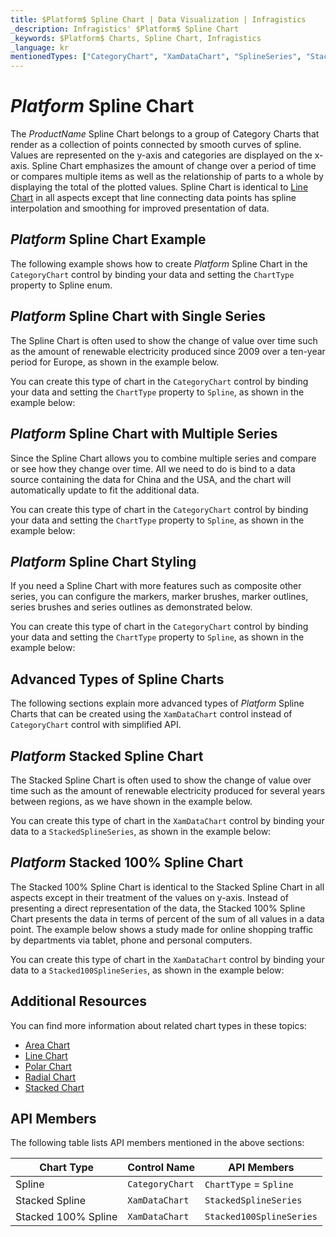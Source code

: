 ```yaml
---
title: $Platform$ Spline Chart | Data Visualization | Infragistics
_description: Infragistics' $Platform$ Spline Chart
_keywords: $Platform$ Charts, Spline Chart, Infragistics
_language: kr
mentionedTypes: ["CategoryChart", "XamDataChart", "SplineSeries", "StackedSplineSeries", "Stacked100SplineSeries"]
---
```

# $Platform$ Spline Chart

The $ProductName$ Spline Chart belongs to a group of Category Charts that render as a collection of points connected by smooth curves of spline. Values are represented on the y-axis and categories are displayed on the x-axis. Spline Chart emphasizes the amount of change over a period of time or compares multiple items as well as the relationship of parts to a whole by displaying the total of the plotted values. Spline Chart is identical to [Line Chart](line-chart.md) in all aspects except that line connecting data points has spline interpolation and smoothing for improved presentation of data.

## $Platform$ Spline Chart Example

The following example shows how to create $Platform$ Spline Chart in the `CategoryChart` control by binding your data and setting the `ChartType` property to Spline enum.

<code-view style="height: 600px"
           data-demos-base-url="{environment:dvDemosBaseUrl}"
           iframe-src="{environment:dvDemosBaseUrl}/charts/category-chart-spline-multiple-sources"
           github-src="charts/category-chart/spline-multiple-sources"
           alt="$Platform$ Spline Chart Multiple Sources" >
</code-view>

<div class="divider--half"></div>

## $Platform$ Spline Chart with Single Series

The Spline Chart is often used to show the change of value over time such as the amount of renewable electricity produced since 2009 over a ten-year period for Europe, as shown in the example below.

You can create this type of chart in the `CategoryChart` control by binding your data and setting the `ChartType` property to `Spline`, as shown in the example below:

<code-view style="height: 600px"
           data-demos-base-url="{environment:dvDemosBaseUrl}"
           iframe-src="{environment:dvDemosBaseUrl}/charts/category-chart-spline-single-source"
           github-src="charts/category-chart/spline-single-source"
           alt="$Platform$ Spline Chart with Single Source" >
</code-view>

<div class="divider--half"></div>

## $Platform$ Spline Chart with Multiple Series

Since the Spline Chart allows you to combine multiple series and compare or see how they change over time. All we need to do is bind to a data source containing the data for China and the USA, and the chart will automatically update to fit the additional data.

You can create this type of chart in the `CategoryChart` control by binding your data and setting the `ChartType` property to `Spline`, as shown in the example below:

<code-view style="height: 600px"
           data-demos-base-url="{environment:dvDemosBaseUrl}"
           iframe-src="{environment:dvDemosBaseUrl}/charts/category-chart-spline-multiple-sources"
           github-src="charts/category-chart/spline-multiple-sources"
           alt="$Platform$ Spline Chart with Multiple Sources" >
</code-view>

<div class="divider--half"></div>

## $Platform$ Spline Chart Styling

If you need a Spline Chart with more features such as composite other series, you can configure the markers, marker brushes, marker outlines, series brushes and series outlines as demonstrated below.

You can create this type of chart in the `CategoryChart` control by binding your data and setting the `ChartType` property to `Spline`, as shown in the example below:

<code-view style="height: 600px"
           data-demos-base-url="{environment:dvDemosBaseUrl}"
           iframe-src="{environment:dvDemosBaseUrl}/charts/category-chart-spline-styling"
           github-src="charts/category-chart/spline-styling"
           alt="$Platform$ Spline Chart Styling" >
</code-view>

<div class="divider--half"></div>

## Advanced Types of Spline Charts

The following sections explain more advanced types of $Platform$ Spline Charts that can be created using the `XamDataChart` control instead of `CategoryChart` control with simplified API.

## $Platform$ Stacked Spline Chart

The Stacked Spline Chart is often used to show the change of value over time such as the amount of renewable electricity produced for several years between regions, as we have shown in the example below.

You can create this type of chart in the `XamDataChart` control by binding your data to a `StackedSplineSeries`, as shown in the example below:

<code-view style="height: 600px"
           data-demos-base-url="{environment:dvDemosBaseUrl}"
           iframe-src="{environment:dvDemosBaseUrl}/charts/data-chart-stacked-spline-chart"
           github-src="charts/data-chart/stacked-spline-chart"
           alt="$Platform$ Stacked Spline Chart" >
</code-view>

<div class="divider--half"></div>

## $Platform$ Stacked 100% Spline Chart

The Stacked 100% Spline Chart is identical to the Stacked Spline Chart in all aspects except in their treatment of the values on y-axis. Instead of presenting a direct representation of the data, the Stacked 100% Spline Chart presents the data in terms of percent of the sum of all values in a data point. The example below shows a study made for online shopping traffic by departments via tablet, phone and personal computers.

You can create this type of chart in the `XamDataChart` control by binding your data to a `Stacked100SplineSeries`, as shown in the example below:

<code-view style="height: 600px"
           data-demos-base-url="{environment:dvDemosBaseUrl}"
           iframe-src="{environment:dvDemosBaseUrl}/charts/data-chart-stacked-100-spline-chart"
           github-src="charts/data-chart/stacked-100-spline-chart"
           alt="$Platform$ Stacked 100 Spline Chart" >
</code-view>

<div class="divider--half"></div>

## Additional Resources

You can find more information about related chart types in these topics:

- [Area Chart](area-chart.md)
- [Line Chart](spline-chart.md)
- [Polar Chart](polar-chart.md)
- [Radial Chart](radial-chart.md)
- [Stacked Chart](stacked-chart.md)

## API Members

The following table lists API members mentioned in the above sections:

Chart Type          | Control Name       | API Members
--------------------|--------------------|--------------------------
Spline              | `CategoryChart` | `ChartType` = `Spline`
Stacked Spline      | `XamDataChart`     | `StackedSplineSeries`
Stacked 100% Spline | `XamDataChart`     | `Stacked100SplineSeries`
